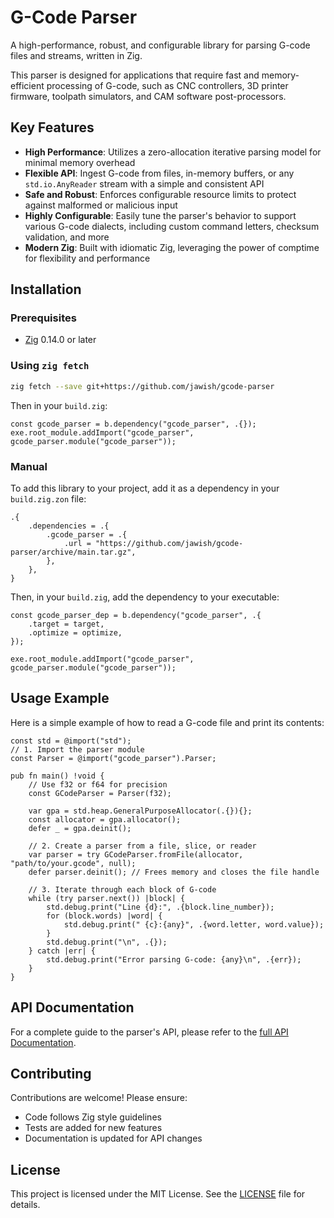 
# G-Code Parser

A high-performance, robust, and configurable library for parsing G-code files and streams, written in Zig.

This parser is designed for applications that require fast and memory-efficient processing of G-code, such as CNC controllers, 3D printer firmware, toolpath simulators, and CAM software post-processors.

## Key Features

- **High Performance**: Utilizes a zero-allocation iterative parsing model for minimal memory overhead
- **Flexible API**: Ingest G-code from files, in-memory buffers, or any `std.io.AnyReader` stream with a simple and consistent API
- **Safe and Robust**: Enforces configurable resource limits to protect against malformed or malicious input
- **Highly Configurable**: Easily tune the parser's behavior to support various G-code dialects, including custom command letters, checksum validation, and more
- **Modern Zig**: Built with idiomatic Zig, leveraging the power of comptime for flexibility and performance

## Installation

### Prerequisites

- [Zig](https://ziglang.org/) 0.14.0 or later

### Using `zig fetch`

```sh
zig fetch --save git+https://github.com/jawish/gcode-parser
```

Then in your `build.zig`:

```zig
const gcode_parser = b.dependency("gcode_parser", .{});
exe.root_module.addImport("gcode_parser", gcode_parser.module("gcode_parser"));
```

### Manual

To add this library to your project, add it as a dependency in your `build.zig.zon` file:

```zig
.{
    .dependencies = .{
        .gcode_parser = .{
            .url = "https://github.com/jawish/gcode-parser/archive/main.tar.gz",
        },
    },
}
```

Then, in your `build.zig`, add the dependency to your executable:

```zig
const gcode_parser_dep = b.dependency("gcode_parser", .{
    .target = target,
    .optimize = optimize,
});

exe.root_module.addImport("gcode_parser", gcode_parser.module("gcode_parser"));
```

## Usage Example

Here is a simple example of how to read a G-code file and print its contents:

```zig
const std = @import("std");
// 1. Import the parser module
const Parser = @import("gcode_parser").Parser;

pub fn main() !void {
    // Use f32 or f64 for precision
    const GCodeParser = Parser(f32);

    var gpa = std.heap.GeneralPurposeAllocator(.{}){};
    const allocator = gpa.allocator();
    defer _ = gpa.deinit();

    // 2. Create a parser from a file, slice, or reader
    var parser = try GCodeParser.fromFile(allocator, "path/to/your.gcode", null);
    defer parser.deinit(); // Frees memory and closes the file handle

    // 3. Iterate through each block of G-code
    while (try parser.next()) |block| {
        std.debug.print("Line {d}:", .{block.line_number});
        for (block.words) |word| {
            std.debug.print(" {c}:{any}", .{word.letter, word.value});
        }
        std.debug.print("\n", .{});
    } catch |err| {
        std.debug.print("Error parsing G-code: {any}\n", .{err});
    }
}
```

## API Documentation

For a complete guide to the parser's API, please refer to the [full API Documentation](DOCUMENTATION.md).

## Contributing

Contributions are welcome! Please ensure:

- Code follows Zig style guidelines
- Tests are added for new features
- Documentation is updated for API changes

## License

This project is licensed under the MIT License. See the [LICENSE](LICENSE) file for details.
